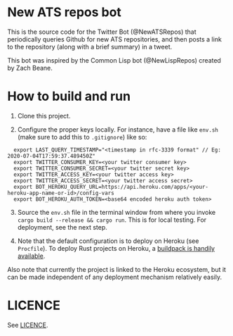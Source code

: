 # New ATS repos bot

This is the source code for the Twitter Bot (@NewATSRepos) that periodically queries Github for new ATS repositories, and then posts a link to the 
repository (along with a brief summary) in a tweet. 

This bot was inspired by the Common Lisp bot (@NewLispRepos) created by Zach Beane.

# How to build and run

  1. Clone this project.

  2. Configure the proper keys locally. For instance, have a file like `env.sh` (make sure to add this to `.gitignore`) like so:

  ```
    export LAST_QUERY_TIMESTAMP="<timestamp in rfc-3339 format" // Eg: 2020-07-04T17:59:37.489450Z"
    export TWITTER_CONSUMER_KEY=<your twitter consumer key>
    export TWITTER_CONSUMER_SECRET=<your twitter secret key>
    export TWITTER_ACCESS_KEY=<your twitter access key>
    export TWITTER_ACCESS_SECRET=<your twitter access secret>
    export BOT_HEROKU_QUERY_URL=https://api.heroku.com/apps/<your-heroku-app-name-or-id>/config-vars
    export BOT_HEROKU_AUTH_TOKEN=<base64 encoded heroku auth token>
  ```

   3. Source the `env.sh` file in the terminal window from where you invoke `cargo build --release && cargo run`. 
      This is for local testing. For deployment, see the next step.

   4. Note that the default configuration is to deploy on Heroku (see `Procfile`). To deploy Rust projects on Heroku, a 
      [buildpack is handily available](https://github.com/emk/heroku-buildpack-rust).

Also note that currently the project is linked to the Heroku ecosystem, but it can be made independent of any deployment mechanism
relatively easily.

# LICENCE

See [LICENCE](LICENSE.md).
